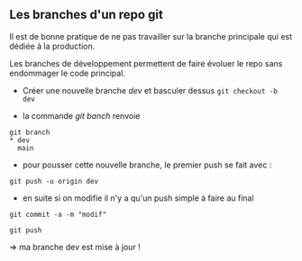 ## Les branches d'un repo git

Il est de bonne pratique de ne pas travailler sur la branche principale qui est dédiée à la production.

Les branches de développement permettent de faire évoluer le repo sans endommager le code principal.

- Créer une nouvelle branche *dev* et basculer dessus
```git checkout -b dev```

- la commande *git banch* renvoie

```
git branch
* dev
  main
```

- pour pousser cette nouvelle branche, le premier push se fait avec :
```
git push -u origin dev
```

- en suite si on modifie il n'y a qu'un push simple à faire au final

```
git commit -a -m "modif"
```

```
git push
```
=> ma branche dev est mise à jour !